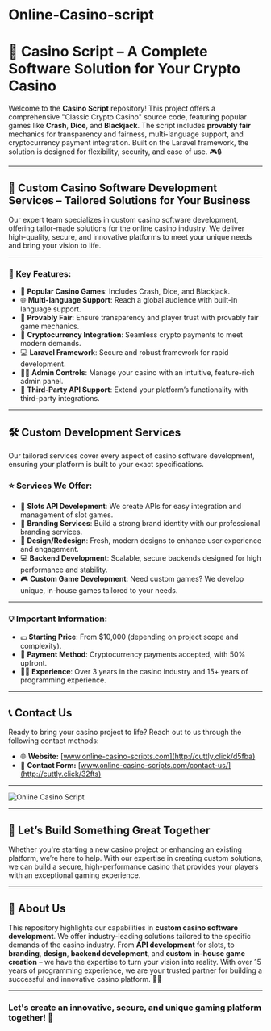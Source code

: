 # Online-Casino-script


# 🎰 Casino Script – A Complete Software Solution for Your Crypto Casino 

Welcome to the **Casino Script** repository! This project offers a comprehensive "Classic Crypto Casino" source code, featuring popular games like **Crash**, **Dice**, and **Blackjack**. The script includes **provably fair** mechanics for transparency and fairness, multi-language support, and cryptocurrency payment integration. Built on the Laravel framework, the solution is designed for flexibility, security, and ease of use. 🎮🔒

---

## 🚀 Custom Casino Software Development Services – Tailored Solutions for Your Business

Our expert team specializes in custom casino software development, offering tailor-made solutions for the online casino industry. We deliver high-quality, secure, and innovative platforms to meet your unique needs and bring your vision to life.

---

### 🌟 Key Features:
- 🎰 **Popular Casino Games**: Includes Crash, Dice, and Blackjack.
- 🌐 **Multi-language Support**: Reach a global audience with built-in language support.
- 🔐 **Provably Fair**: Ensure transparency and player trust with provably fair game mechanics.
- 💸 **Cryptocurrency Integration**: Seamless crypto payments to meet modern demands.
- 💻 **Laravel Framework**: Secure and robust framework for rapid development.
- 👨‍💼 **Admin Controls**: Manage your casino with an intuitive, feature-rich admin panel.
- 🔌 **Third-Party API Support**: Extend your platform’s functionality with third-party integrations.

---

## 🛠️ Custom Development Services

Our tailored services cover every aspect of casino software development, ensuring your platform is built to your exact specifications.

### ⭐️ Services We Offer:
- 🎰 **Slots API Development**: We create APIs for easy integration and management of slot games.
- 📱 **Branding Services**: Build a strong brand identity with our professional branding services.
- 🎨 **Design/Redesign**: Fresh, modern designs to enhance user experience and engagement.
- 💻 **Backend Development**: Scalable, secure backends designed for high performance and stability.
- 🎮 **Custom Game Development**: Need custom games? We develop unique, in-house games tailored to your needs.

---

### 💡 Important Information:
- 💵 **Starting Price**: From $10,000 (depending on project scope and complexity).
- 💸 **Payment Method**: Cryptocurrency payments accepted, with 50% upfront.
- 👨‍💻 **Experience**: Over 3 years in the casino industry and 15+ years of programming experience.

---

## 📞 Contact Us

Ready to bring your casino project to life? Reach out to us through the following contact methods:

- 🌐 **Website:** [www.online-casino-scripts.com](http://cuttly.click/d5fba)
- 📧 **Contact Form:** [www.online-casino-scripts.com/contact-us/](http://cuttly.click/32fts)

---

![Online Casino Script](https://online-casino-scripts.com/images/items/2volejrejnmg/NSpGltdSqrd2R04_1720883066.webp)

---

## 💪 Let’s Build Something Great Together

Whether you're starting a new casino project or enhancing an existing platform, we’re here to help. With our expertise in creating custom solutions, we can build a secure, high-performance casino that provides your players with an exceptional gaming experience.

---

## 📝 About Us

This repository highlights our capabilities in **custom casino software development**. We offer industry-leading solutions tailored to the specific demands of the casino industry. From **API development** for slots, to **branding**, **design**, **backend development**, and **custom in-house game creation** – we have the expertise to turn your vision into reality. With over 15 years of programming experience, we are your trusted partner for building a successful and innovative casino platform. 🎲💼

---

### Let's create an innovative, secure, and unique gaming platform together! 🎉
